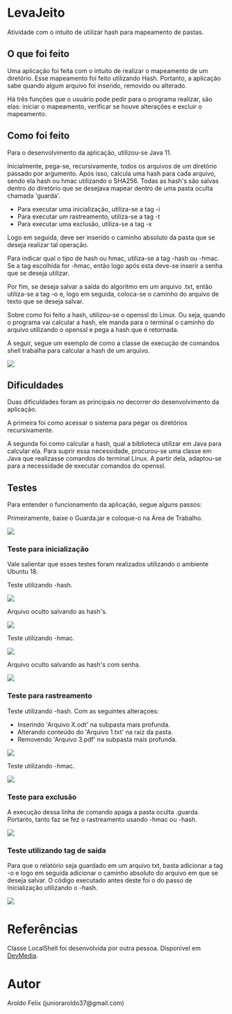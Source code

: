 <h1>LevaJeito</h1>

<p>Atividade com o intuito de utilizar hash para mapeamento de pastas.</p>

<h2>O que foi feito</h2>

<p>Uma aplicação foi feita com o intuito de realizar o mapeamento de um diretório. Esse mapeamento foi feito utilizando Hash. Portanto, a aplicação sabe quando algum arquivo foi inserido, removido ou alterado.</p>
<p>Há três funções que o usuário pode pedir para o programa realizar, são elas: iniciar o mapeamento, verificar se houve alterações e excluir o mapeamento.</p>

<h2>Como foi feito</h2>

<p>Para o desenvolvimento da aplicação, utilizou-se Java 11.</p>
<p>Inicialmente, pega-se, recursivamente, todos os arquivos de um diretório passado por argumento. Após isso, calcula uma hash para cada arquivo, sendo ela hash ou hmac utilizando o SHA256. Todas as hash's são salvas dentro do diretório que se desejava mapear dentro de uma pasta oculta chamada 'guarda'.</p>

<ul>
  <li> Para executar uma inicialização, utiliza-se a tag -i </li>
  <li> Para executar um rastreamento, utiliza-se a tag -t</li>
  <li> Para executar uma exclusão, utiliza-se a tag -x</li>
</ul>

<p>Logo em seguida, deve ser inserido o caminho absoluto da pasta que se deseja realizar tal operação.</p>
<p>Para indicar qual  o tipo de hash ou hmac, utiliza-se a tag -hash ou -hmac. Se a tag escolhida for -hmac, então logo após esta deve-se inserir a senha que se deseja utilizar.</p>
<p>Por fim, se deseja salvar a saída do algoritmo em um arquivo .txt, então utiliza-se a tag -o e, logo em seguida, coloca-se o caminho do arquivo de texto que se deseja salvar.</p>
<p>Sobre como foi feito a hash, utilizou-se o openssl do Linux. Ou seja, quando o programa vai calcular a hash, ele manda para o terminal o caminho do arquivo utilizando o openssl e pega a hash que é retornada.</p>
<p>A seguir, segue um exemplo de como a classe de execução de comandos shell trabalha para calcular a hash de um arquivo.</p>
<img src="https://user-images.githubusercontent.com/32347176/66261120-47628a00-e79e-11e9-85fb-fc17f98c081c.png">
<h2>Dificuldades</h2>

<p>Duas dificuldades foram as principais no decorrer do desenvolvimento da aplicação.</p>
<p>A primeira foi como acessar o sistema para pegar os diretórios recursivamente.</p>
<p>A segunda foi como calcular a hash, qual a biblioteca utilizar em Java para calcular ela. Para suprir essa necessidade, procurou-se uma classe em Java que realizasse comandos do terminal Linux. A partir dela, adaptou-se para a necessidade de executar comandos do openssl.</p>

<h2>Testes</h2>

<p>Para entender o funcionamento da aplicação, segue alguns passos:</p>
<p> Primeiramente, baixe o Guarda.jar e coloque-o na Área de Trabalho.</p>
<img src="https://user-images.githubusercontent.com/32347176/66260320-9656f200-e793-11e9-96af-0c359d0b5e79.png">

<h3> Teste para inicialização </h3>
<p>Vale salientar que esses testes foram realizados utilizando o ambiente Ubuntu 18.</p>
<p>Teste utilizando -hash.</p>
<img src="https://user-images.githubusercontent.com/32347176/66260352-05cce180-e794-11e9-90ac-355e77186bdc.png">
<p>Arquivo oculto salvando as hash's.</p>
<img src="https://user-images.githubusercontent.com/32347176/66260924-71ff1380-e79b-11e9-8e86-1560b4cd902a.png">
<p>Teste utilizando -hmac.</p>
<img src="https://user-images.githubusercontent.com/32347176/66260941-bdb1bd00-e79b-11e9-9baa-bfae6576eac2.png">
<p>Arquivo oculto salvando as hash's com senha.</p>
<img src="https://user-images.githubusercontent.com/32347176/66260945-cdc99c80-e79b-11e9-9af5-0a0b4f2faf5e.png">

<h3>Teste para rastreamento</h3>

<p>Teste utilizando -hash. Com as seguintes alteraçoes:</p>
<ul>
  <li>Inserindo 'Arquivo X.odt' na subpasta mais profunda.</li>
  <li>Alterando conteúdo do 'Arquivo 1.txt' na raiz da pasta.</li>
  <li>Removendo 'Arquivo 3.pdf' na subpasta mais profunda.</li>
</ul>
<img src="https://user-images.githubusercontent.com/32347176/66261013-cbb40d80-e79c-11e9-875b-070686005f45.png">
<p>Teste utilizando -hmac.</p>
<img src="https://user-images.githubusercontent.com/32347176/66261015-cf479480-e79c-11e9-92b0-621d241200ea.png">

<h3>Teste para exclusão</h3>
<p>A execução dessa linha de comando apaga a pasta oculta .guarda. Portanto, tanto faz se fez o rastreamento usando -hmac ou -hash.</p>
<img src="https://user-images.githubusercontent.com/32347176/66261043-3107fe80-e79d-11e9-8d1f-8c97ac880de6.png">

<h3>Teste utilizando tag de saída</h3>
<p>Para que o relatório seja guardado em um arquivo txt, basta adicionar a tag -o e logo em seguida adicionar o caminho absoluto do arquivo em que se deseja salvar. O código executado antes deste foi o do passo de Inicialização utilizando o -hash.</p>
<img src="https://user-images.githubusercontent.com/32347176/66261077-9f4cc100-e79d-11e9-9401-2924fd1b511e.png">

<h1>Referências</h1>
<p>Classe LocalShell foi desenvolvida por outra pessoa. Disponível em <a href="https://www.devmedia.com.br/executando-shell-scripts-utilizando-java/26494" target="window">DevMedia</a>.</p>

<h1>Autor</h1>
<p>Aroldo Felix (junioraroldo37@gmail.com)</p>
